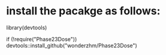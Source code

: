 # install the pacakge as follows:
library(devtools)

if (!require("Phase23Dose")) devtools::install_github("wonderzhm/Phase23Dose")
